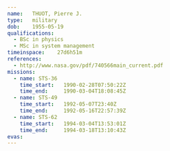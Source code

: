 ```yaml
---
name:	THUOT, Pierre J.
type:	military
dob:	1955-05-19
qualifications:
  - BSc in physics
  - MSc in system management
timeinspace:	27d6h51m
references:
  - http://www.nasa.gov/pdf/740566main_current.pdf
missions:
  - name: STS-36
    time_start:   1990-02-28T07:50:22Z
    time_end:     1990-03-04T18:08:45Z
  - name: STS-49
    time_start:   1992-05-07T23:40Z
    time_end:     1992-05-16T22:57:39Z
  - name: STS-62
    time_start:   1994-03-04T13:53:01Z
    time_end:     1994-03-18T13:10:43Z
evas:
---
```

